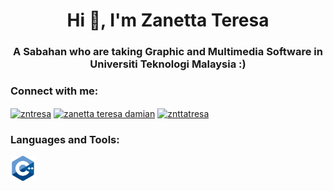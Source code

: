 <h1 align="center">Hi 👋, I'm Zanetta Teresa</h1>
<h3 align="center">A Sabahan who are taking Graphic and Multimedia Software in Universiti Teknologi Malaysia :) </h3>

<h3 align="left">Connect with me:</h3>
<p align="left">
<a href="https://twitter.com/zntresa" target="blank"><img align="center" src="https://raw.githubusercontent.com/rahuldkjain/github-profile-readme-generator/master/src/images/icons/Social/twitter.svg" alt="zntresa" height="30" width="40" /></a>
<a href="https://fb.com/zanetta teresa damian" target="blank"><img align="center" src="https://raw.githubusercontent.com/rahuldkjain/github-profile-readme-generator/master/src/images/icons/Social/facebook.svg" alt="zanetta teresa damian" height="30" width="40" /></a>
<a href="https://instagram.com/znttatresa" target="blank"><img align="center" src="https://raw.githubusercontent.com/rahuldkjain/github-profile-readme-generator/master/src/images/icons/Social/instagram.svg" alt="znttatresa" height="30" width="40" /></a>
</p>

<h3 align="left">Languages and Tools:</h3>
<p align="left"> <a href="https://www.w3schools.com/cpp/" target="_blank" rel="noreferrer"> <img src="https://raw.githubusercontent.com/devicons/devicon/master/icons/cplusplus/cplusplus-original.svg" alt="cplusplus" width="40" height="40"/> </a> </p>
